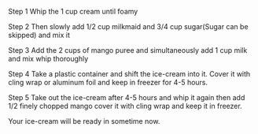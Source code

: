 Step 1
Whip the 1 cup cream until foamy

Step 2
Then slowly add 1/2 cup milkmaid and 3/4 cup sugar(Sugar can be skipped) and mix it

Step 3
Add the 2 cups of mango puree and simultaneously add 1 cup milk and mix whip thoroughly

Step 4 
Take a plastic container and  shift the ice-cream into it. Cover it with cling wrap or aluminum foil and keep in freezer for 4-5 hours.

Step 5
Take out the ice-cream after 4-5 hours and whip it again then add 1/2 finely chopped mango cover it with cling wrap and keep it in freezer.

Your ice-cream will be ready in sometime now.